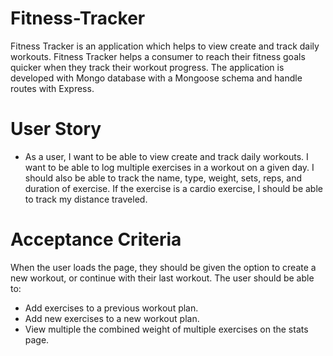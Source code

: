 # Fitness-Tracker

Fitness Tracker is an application which helps to view create and track daily workouts. Fitness Tracker helps a consumer to reach their fitness goals quicker when they track their workout progress. The application is developed with Mongo database with a Mongoose schema and handle routes with Express.


# User Story

- As a user, I want to be able to view create and track daily workouts. I want to be able to log multiple exercises in a workout on a given day. I should also be able to track the name, type, weight, sets, reps, and duration of exercise. If the exercise is a cardio exercise, I should be able to track my distance traveled.


# Acceptance Criteria

When the user loads the page, they should be given the option to create a new workout, or continue with their last workout.
The user should be able to:

- Add exercises to a previous workout plan.
- Add new exercises to a new workout plan.
- View multiple the combined weight of multiple exercises on the stats page.
